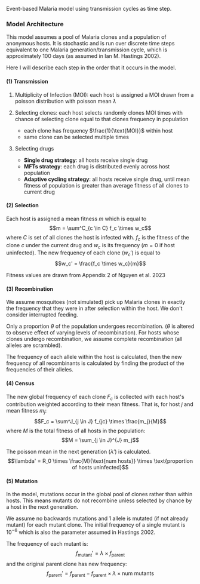 Event-based Malaria model using transmission cycles as time step. 

### Model Architecture
This model assumes a pool of Malaria clones and a population of anonymous hosts. It is stochastic and is run over discrete time steps equivalent to one Malaria generation/transmission cycle, which is approximately 100 days (as assumed in Ian M. Hastings 2002).

Here I will describe each step in the order that it occurs in the model.

#### (1) Transmission
1. Multiplicity of Infection (MOI): each host is assigned a MOI drawn from a poisson distribution with poisson mean $\lambda$

2. Selecting clones: each host selects randomly clones MOI times with chance of selecting clone equal to that clones frequency in population
	- each clone has frequency $\frac{1}{\text{MOI}}$ within host
	- same clone can be selected multiple times

3. Selecting drugs
	- **Single drug strategy**: all hosts receive single drug
	- **MFTs strategy**: each drug is distributed evenly across host population
	- **Adaptive cycling strategy**: all hosts receive single drug, until mean fitness of population is greater than average fitness of all clones to current drug

#### (2) Selection
Each host is assigned a mean fitness $m$ which is equal to
$$m = \sum^C_{c \in C} f_c \times w_c$$
where $C$ is set of all clones the host is infected with. $f_c$ is the fitness of the clone $c$ under the current drug and $w_c$ is its frequency ($m=0$ if host uninfected).
The new frequency of each clone ($w_c'$) is equal to
$$w_c' = \frac{f_c \times w_c}{m}$$

Fitness values are drawn from Appendix 2 of Nguyen et al. 2023

#### (3) Recombination
We assume mosquitoes (not simulated) pick up Malaria clones in exactly the frequency that they were in after selection within the host. We don't consider interrupted feeding.

Only a proportion $\theta$ of the population undergoes recombination. ($\theta$ is altered to observe effect of varying levels of recombination). For hosts whose clones undergo recombination, we assume complete recombination (all alleles are scrambled).

The frequency of each allele within the host is calculated, then the new frequency of all recombinants is calculated by finding the product of the frequencies of their alleles.

#### (4) Census
The new global frequency of each clone $F_c$ is collected with each host's contribution weighted according to their mean fitness. That is, for host $j$ and mean fitness $m_j$:
$$F_c = \sum^J_{j \in J} f_{jc} \times \frac{m_j}{M}$$
where $M$ is the total fitness of all hosts in the population:
$$M = \sum_{j \in J}^{J} m_j$$

The poisson mean in the next generation ($\lambda'$) is calculated.
$$\lambda' = R_0 \times \frac{M}{\text{num hosts}} \times \text{proportion of hosts uninfected}$$

#### (5) Mutation
In the model, mutations occur in the global pool of clones rather than within hosts. This means mutants do not recombine unless selected by chance by a host in the next generation.

We assume no backwards mutations and 1 allele is mutated (if not already mutant) for each mutant clone. The initial frequency of a single mutant is $10^{-6}$ which is also the parameter assumed in Hastings 2002.

The frequency of each mutant is:
$$f_{\text{mutant}}' = \lambda \times f_{\text{parent}}$$
and the original parent clone has new frequency:
$$f_{\text{parent}}' = f_{\text{parent}} - f_{\text{parent}} \times \lambda \times \text{num mutants}$$